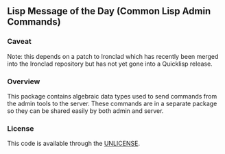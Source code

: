 ## Lisp Message of the Day (Common Lisp Admin Commands)

### Caveat

Note: this depends on a patch to Ironclad which has recently been
merged into the Ironclad repository but has not yet gone into a
Quicklisp release.

### Overview

This package contains algebraic data types used to send commands
from the admin tools to the server.  These commands are in a separate
package so they can be shared easily by both admin and server.

### License

This code is available through the [UNLICENSE][UN].

[UN]: http://unlicense.org/
